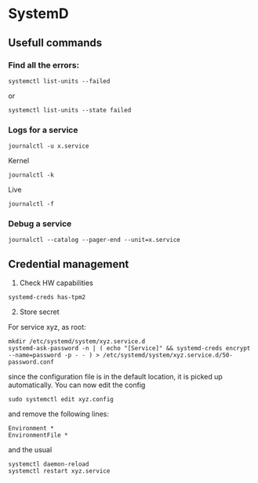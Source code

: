 # SystemD

## Usefull commands

### Find all the errors:

```
systemctl list-units --failed
```
or
```
systemctl list-units --state failed
```

### Logs for a service

```
journalctl -u x.service
```
Kernel
```
journalctl -k
```
Live
```
journalctl -f
```

### Debug a service

```
journalctl --catalog --pager-end --unit=x.service
```

## Credential management

1. Check HW capabilities
```
systemd-creds has-tpm2
```

2. Store secret

For service xyz, as root:
```
mkdir /etc/systemd/system/xyz.service.d
systemd-ask-password -n | ( echo "[Service]" && systemd-creds encrypt --name=password -p - - ) > /etc/systemd/system/xyz.service.d/50-password.conf
```
since the configuration file is in the default location, it is picked up automatically. You can now edit the config
```
sudo systemctl edit xyz.config
```
and remove the following lines:
```
Environment *
EnvironmentFile *
```


and the usual
```
systemctl daemon-reload
systemctl restart xyz.service
```
